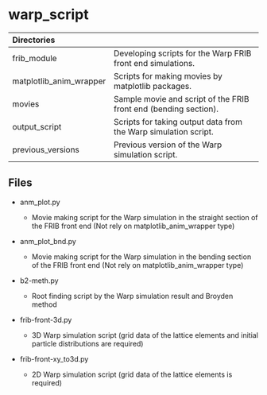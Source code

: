 # warp_script


|**Directories** | |
|:-----------|:-------------|
| frib\_module                  | Developing scripts for the Warp FRIB front end simulations.  |
| matplotlib\_anim\_wrapper     | Scripts for making movies by matplotlib packages.  |
| movies                        | Sample movie and script of the FRIB front end (bending section). | 
| output\_script                | Scripts for taking output data from the Warp simulation script.  |
| previous\_versions            | Previous version of the Warp simulation script.  |



## Files

- anm_plot.py
  - Movie making script for the Warp simulation in the straight section of the FRIB front end
(Not rely on matplotlib_anim_wrapper type)

- anm_plot_bnd.py  
  - Movie making script for the Warp simulation in the bending section of the FRIB front end 
(Not rely on matplotlib_anim_wrapper type)

- b2-meth.py
  - Root finding script by the Warp simulation result and Broyden method

- frib-front-3d.py
  - 3D Warp simulation script (grid data of the lattice elements and initial particle distributions are required)

- frib-front-xy_to3d.py
  - 2D Warp simulation script (grid data of the lattice elements is required)
